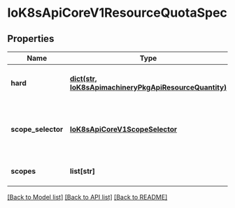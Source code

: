 # IoK8sApiCoreV1ResourceQuotaSpec

## Properties
Name | Type | Description | Notes
------------ | ------------- | ------------- | -------------
**hard** | [**dict(str, IoK8sApimachineryPkgApiResourceQuantity)**](IoK8sApimachineryPkgApiResourceQuantity.md) | hard is the set of desired hard limits for each named resource. More info: https://kubernetes.io/docs/concepts/policy/resource-quotas/ | [optional] 
**scope_selector** | [**IoK8sApiCoreV1ScopeSelector**](IoK8sApiCoreV1ScopeSelector.md) | scopeSelector is also a collection of filters like scopes that must match each object tracked by a quota but expressed using ScopeSelectorOperator in combination with possible values. For a resource to match, both scopes AND scopeSelector (if specified in spec), must be matched. | [optional] 
**scopes** | **list[str]** | A collection of filters that must match each object tracked by a quota. If not specified, the quota matches all objects. | [optional] 

[[Back to Model list]](../README.md#documentation-for-models) [[Back to API list]](../README.md#documentation-for-api-endpoints) [[Back to README]](../README.md)


